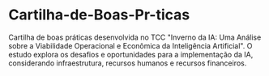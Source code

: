 # Cartilha-de-Boas-Pr-ticas
Cartilha de boas práticas desenvolvida no TCC "Inverno da IA: Uma Análise sobre a Viabilidade Operacional e Econômica da Inteligência Artificial". O estudo explora os desafios e oportunidades para a implementação da IA, considerando infraestrutura, recursos humanos e recursos financeiros.
